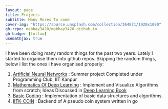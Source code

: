 ```yaml
---
layout: page
title: Projects
subtitle: Many Mores To come
cover-img: "https://source.unsplash.com/collection/364871/1920x1080"
gh-repo: mabhay3420/mabhay3420.github.io
gh-badge: [follow]
usemathjax: true
---
```


I have been doing many random things for the past two years.
Lately I started to organise them into github repos. Skipping the
random things, below i list the ones i have organised properly:

1. [Artificial Neural Networks](https://github.com/mabhay3420/Deep-learning-Projects/tree/master/Introduction_2_ANN) : Summer project Completed under Programming Club, IIT Kanpur
2. [Mathematics Of Deep Learning](https://github.com/mabhay3420/Deep-learning-Projects/tree/master/Mathematics_of_dl) : Implement and Visualize Algorithms from scratch; Ideas Discussed in [Deep Learning Book](https://www.deeplearningbook.org/)
3. [Basic Coding](https://github.com/mabhay3420/coding-basics) : Implementation of basic data structures and algorithms.
4. [IITK-COIN](https://github.com/mabhay3420/iitk-coin) : Backend of A pseudo coin system written in go
